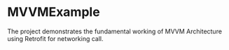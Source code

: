# MVVMExample
The project demonstrates the fundamental working of MVVM Architecture using Retrofit for networking call. 
